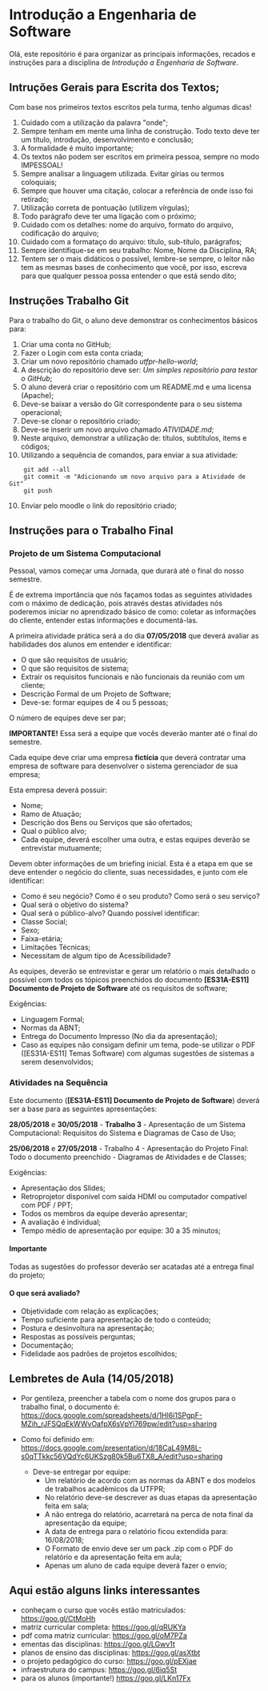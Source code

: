 # Introdução a Engenharia de Software

Olá, este repositório é para organizar as principais informações, recados e instruções para a disciplina de _Introdução a Engenharia de Software_.

## Intruções Gerais para Escrita dos Textos;

Com base nos primeiros textos escritos pela turma, tenho algumas dicas!

1. Cuidado com a utilização da palavra "onde";
2. Sempre tenham em mente uma linha de construção. Todo texto deve ter um título, introdução, desenvolvimento e conclusão;
3. A formalidade é muito importante;
4. Os textos não podem ser escritos em primeira pessoa, sempre no modo IMPESSOAL!
5. Sempre analisar a linguagem utilizada. Evitar gírias ou termos coloquiais;
6. Sempre que houver uma citação, colocar a referência de onde isso foi retirado;
7. Utilização correta de pontuação (utilizem vírgulas);
8. Todo parágrafo deve ter uma ligação com o próximo;
9. Cuidado com os detalhes: nome do arquivo, formato do arquivo, codificação do arquivo;
10. Cuidado com a formataço do arquivo: título, sub-título, parágrafos;
11. Sempre identifique-se em seu trabalho: Nome, Nome da Disciplina, RA;
12. Tentem ser o mais didáticos o possível, lembre-se sempre, o leitor não tem as mesmas bases de conhecimento que você, por isso, escreva para que qualquer pessoa possa entender o que está sendo dito;

## Instruções Trabalho Git

Para o trabalho do Git, o aluno deve demonstrar os conhecimentos básicos para:

1. Criar uma conta no GitHub;
2. Fazer o Login com esta conta criada;
3. Criar um novo repositório chamado _utfpr-hello-world_;
3. A descrição do repositório deve ser: _Um simples repositório para testar o GitHub_;
4. O aluno deverá criar o repositório com um README.md e uma licensa (Apache);
5. Deve-se baixar a versão do Git correspondente para o seu sistema operacional;
6. Deve-se clonar o repositório criado;
7. Deve-se inserir um novo arquivo chamado _ATIVIDADE.md_;
8. Neste arquivo, demonstrar a utilização de: títulos, subtítulos, items e códigos;
9. Utilizando a sequência de comandos, para enviar a sua atividade:

```
    git add --all
    git commit -m "Adicionando um novo arquivo para a Atividade de Git"
    git push
```

10. Enviar pelo moodle o link do repositório criado;

## Instruções para o Trabalho Final

### Projeto de um Sistema Computacional

Pessoal, vamos começar uma Jornada, que durará até o final do nosso semestre.

É de extrema importância que nós façamos todas as seguintes atividades com o máximo de dedicação, pois através destas atividades nós poderemos iniciar no aprendizado básico de como: coletar as informações do cliente, entender estas informações e documentá-las.

A primeira atividade prática será a do dia __07/05/2018__ que deverá avaliar as habilidades dos alunos em entender e identificar:

+ O que são requisitos de usuário;
+ O que são requisitos de sistema;
+ Extrair os requisitos funcionais e não funcionais da reunião com um cliente;
+ Descrição Formal de um Projeto de Software;
+ Deve-se: formar equipes de 4 ou 5 pessoas;

O número de equipes deve ser par;

__IMPORTANTE!__ Essa será a equipe que vocês deverão manter até o final do semestre.

Cada equipe deve criar uma empresa __fictícia__ que deverá contratar uma empresa de software para desenvolver o sistema gerenciador de sua empresa;

Esta empresa deverá possuir:

+ Nome;
+ Ramo de Atuação;
+ Descrição dos Bens ou Serviços que são ofertados;
+ Qual o público alvo;
+ Cada equipe, deverá escolher uma outra, e estas equipes deverão se entrevistar mutuamente;

Devem obter informações de um briefing inicial. Esta é a etapa em que se deve entender o negócio do cliente, suas necessidades, e junto com ele identificar:

+ Como é seu negócio? Como é o seu produto? Como será o seu serviço?
+ Qual será o objetivo do sistema?
+ Qual será o público-alvo? Quando possível identificar:
+ Classe Social;
+ Sexo;
+ Faixa-etária;
+ Limitações Técnicas;
+ Necessitam de algum tipo de Acessibilidade?

As equipes, deverão se entrevistar e gerar um relatório o mais detalhado o possível com todos os tópicos preenchidos do documento __[ES31A-ES11] Documento de Projeto de Software__ até os requisitos de software;

Exigências:

+ Linguagem Formal;
+ Normas da ABNT;
+ Entrega do Documento Impresso (No dia da apresentação);
+ Caso as equipes não consigam definir um tema, pode-se utilizar o PDF ([ES31A-ES11] Temas Software) com algumas sugestões de sistemas a serem desenvolvidos;

### Atividades na Sequência
Este documento (__[ES31A-ES11] Documento de Projeto de Software__) deverá ser a base para as seguintes apresentações:

__28/05/2018__ e __30/05/2018__ - __Trabalho 3__ - Apresentação de um Sistema Computacional: Requisitos do Sistema e Diagramas de Caso de Uso;

__25/06/2018__ e __27/05/2018__ - Trabalho 4 - Apresentação do Projeto Final: Todo o documento preenchido - Diagramas de Atividades e de Classes;

Exigências:

+ Apresentação dos Slides;
+ Retroprojetor disponível com saída HDMI ou computador compatível com PDF / PPT;
+ Todos os membros da equipe deverão apresentar;
+ A avaliação é individual;
+ Tempo médio de apresentação por equipe: 30 a 35 minutos;

#### Importante

Todas as sugestões do professor deverão ser acatadas até a entrega final do projeto;

#### O que será avaliado?

+ Objetividade com relação as explicações;
+ Tempo suficiente para apresentação de todo o conteúdo;
+ Postura e desinvoltura na apresentação;
+ Respostas as possíveis perguntas;
+ Documentação;
+ Fidelidade aos padrões de projetos escolhidos;

## Lembretes de Aula (14/05/2018)

+ Por gentileza, preencher a tabela com o nome dos grupos para o trabalho final, o documento é: https://docs.google.com/spreadsheets/d/1Hl6i1SPgpF-MZih_rJFSQqEkWWvOafpX6sVpYi769pw/edit?usp=sharing

+ Como foi definido em: https://docs.google.com/presentation/d/18CaL49M8L-s0qTTkkc56VQdYc6UKSzg80k5Bu6TX8_A/edit?usp=sharing
    + Deve-se entregar por equipe:
        + Um relatório de acordo com as normas da ABNT e dos modelos de trabalhos acadêmicos da UTFPR;
        + No relatório deve-se descrever as duas etapas da apresentação feita em sala;
        + A não entrega do relatório, acarretará na perca de nota final da apresentação da equipe;
        + A data de entrega para o relatório ficou extendida para: 16/08/2018;
        + O Formato de envio deve ser um pack .zip com o PDF do relatório e da apresentação feita em aula;
        + Apenas um aluno de cada equipe deverá fazer o envio;

## Aqui estão alguns links interessantes

* conheçam o curso que vocês estão matriculados: https://goo.gl/CtMoHh
* matriz curricular completa: https://goo.gl/qRUKYa
* pdf coma matriz curricular: https://goo.gl/oM7PZa
* ementas das disciplinas: https://goo.gl/LGwv1t
* planos de ensino das disciplinas: https://goo.gl/asXtbt
* o projeto pedagógico do curso: https://goo.gl/pEXjae
* infraestrutura do campus: https://goo.gl/6iq5St
* para os alunos (importante!) https://goo.gl/LKn17Fx
